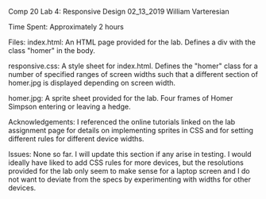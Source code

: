 Comp 20
Lab 4: Responsive Design
02_13_2019
William Varteresian

Time Spent: Approximately 2 hours

Files:
index.html:     An HTML page provided for the lab. Defines a div
                with the class "homer" in the body.

responsive.css: A style sheet for index.html. Defines the "homer" class
                for a number of specified ranges of screen widths
                such that a different section of homer.jpg is displayed
                depending on screen width.

homer.jpg:      A sprite sheet provided for the lab. Four frames
                of Homer Simpson entering or leaving a hedge.

Acknowledgements: I referenced the online tutorials linked on the lab
                  assignment page for details on implementing sprites
                  in CSS and for setting different rules for different
                  device widths.

Issues: None so far. I will update this section if any arise in testing.
        I would ideally have liked to add CSS rules for more devices,
        but the resolutions provided for the lab only seem to make sense
        for a laptop screen and I do not want to deviate from the specs
        by experimenting with widths for other devices.
